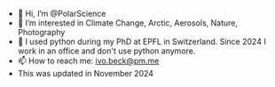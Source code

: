 - 👋 Hi, I’m @PolarScience
- 👀 I’m interested in Climate Change, Arctic, Aerosols, Nature, Photography
- 🌱 I used python during my PhD at EPFL in Switzerland. Since 2024 I work in an office and don't use python anymore. 
- 📫 How to reach me: ivo.beck@pm.me 
- This was updated in November 2024

<!---
PolarScience/PolarScience is a ✨ special ✨ repository because its `README.md` (this file) appears on your GitHub profile.
You can click the Preview link to take a look at your changes.
--->

